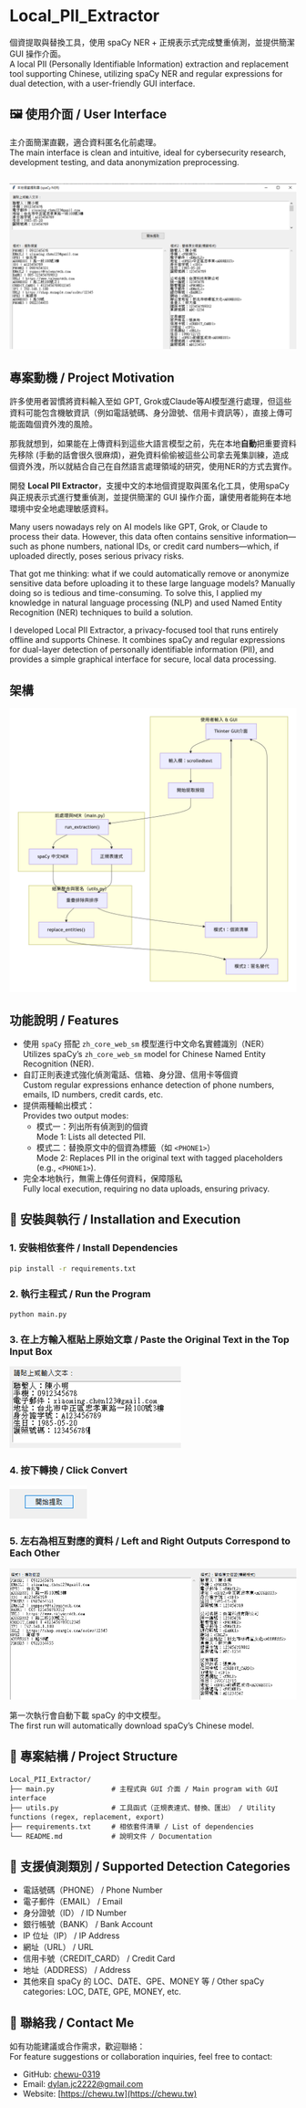 # Local_PII_Extractor

個資提取與替換工具，使用 spaCy NER + 正規表示式完成雙重偵測，並提供簡潔 GUI 操作介面。  
A local PII (Personally Identifiable Information) extraction and replacement tool supporting Chinese, utilizing spaCy NER and regular expressions for dual detection, with a user-friendly GUI interface.

## 🖼️ 使用介面 / User Interface

主介面簡潔直觀，適合資料匿名化前處理。  
The main interface is clean and intuitive, ideal for cybersecurity research, development testing, and data anonymization preprocessing.

![screenshot](png/p1.png)
---

## 專案動機 / Project Motivation

許多使用者習慣將資料輸入至如 GPT, Grok或Claude等AI模型進行處理，但這些資料可能包含機敏資訊（例如電話號碼、身分證號、信用卡資訊等），直接上傳可能面臨個資外洩的風險。

那我就想到，如果能在上傳資料到這些大語言模型之前，先在本地**自動**把重要資料先移除 (手動的話會很久很麻煩)，避免資料偷偷被這些公司拿去蒐集訓練，造成個資外洩，所以就結合自己在自然語言處理領域的研究，使用NER的方式去實作。

開發 **Local PII Extractor**，支援中文的本地個資提取與匿名化工具，使用spaCy與正規表示式進行雙重偵測，並提供簡潔的 GUI 操作介面，讓使用者能夠在本地環境中安全地處理敏感資料。

Many users nowadays rely on AI models like GPT, Grok, or Claude to process their data. However, this data often contains sensitive information—such as phone numbers, national IDs, or credit card numbers—which, if uploaded directly, poses serious privacy risks.

That got me thinking: what if we could automatically remove or anonymize sensitive data before uploading it to these large language models? Manually doing so is tedious and time-consuming. To solve this, I applied my knowledge in natural language processing (NLP) and used Named Entity Recognition (NER) techniques to build a solution.

I developed Local PII Extractor, a privacy-focused tool that runs entirely offline and supports Chinese. It combines spaCy and regular expressions for dual-layer detection of personally identifiable information (PII), and provides a simple graphical interface for secure, local data processing.
## 架構
![screenshot](png/p5.png)

## 功能說明 / Features

- 使用 `spaCy` 搭配 `zh_core_web_sm` 模型進行中文命名實體識別（NER）  
  Utilizes spaCy’s `zh_core_web_sm` model for Chinese Named Entity Recognition (NER).
- 自訂正則表達式強化偵測電話、信箱、身分證、信用卡等個資  
  Custom regular expressions enhance detection of phone numbers, emails, ID numbers, credit cards, etc.
- 提供兩種輸出模式：  
  Provides two output modes:
  - 模式一：列出所有偵測到的個資  
    Mode 1: Lists all detected PII.
  - 模式二：替換原文中的個資為標籤（如 `<PHONE1>`）  
    Mode 2: Replaces PII in the original text with tagged placeholders (e.g., `<PHONE1>`).
- 完全本地執行，無需上傳任何資料，保障隱私  
  Fully local execution, requiring no data uploads, ensuring privacy.



## 🧪 安裝與執行 / Installation and Execution

### 1. 安裝相依套件 / Install Dependencies

```bash
pip install -r requirements.txt
```

### 2. 執行主程式 / Run the Program

```bash
python main.py
```

### 3. 在上方輸入框貼上原始文章 / Paste the Original Text in the Top Input Box

![screenshot](png/p2.png)

### 4. 按下轉換 / Click Convert

![alt text](png/p3.png)

### 5. 左右為相互對應的資料 / Left and Right Outputs Correspond to Each Other

![alt text](png/p4.png)

第一次執行會自動下載 spaCy 的中文模型。  
The first run will automatically download spaCy’s Chinese model.

## 📁 專案結構 / Project Structure

```
Local_PII_Extractor/
├── main.py              # 主程式與 GUI 介面 / Main program with GUI interface
├── utils.py             # 工具函式（正規表達式、替換、匯出） / Utility functions (regex, replacement, export)
├── requirements.txt     # 相依套件清單 / List of dependencies
└── README.md            # 說明文件 / Documentation
```

## 🧠 支援偵測類別 / Supported Detection Categories

- 電話號碼（PHONE） / Phone Number
- 電子郵件（EMAIL） / Email
- 身分證號（ID） / ID Number
- 銀行帳號（BANK） / Bank Account
- IP 位址（IP） / IP Address
- 網址（URL） / URL
- 信用卡號（CREDIT_CARD） / Credit Card
- 地址（ADDRESS） / Address
- 其他來自 spaCy 的 LOC、DATE、GPE、MONEY 等 / Other spaCy categories: LOC, DATE, GPE, MONEY, etc.

## 📌 聯絡我 / Contact Me

如有功能建議或合作需求，歡迎聯絡：  
For feature suggestions or collaboration inquiries, feel free to contact:

- GitHub: [chewu-0319](https://github.com/chewu-0319)
- Email: dylan.jc2222@gmail.com
- Website: [https://chewu.tw](https://chewu.tw)
